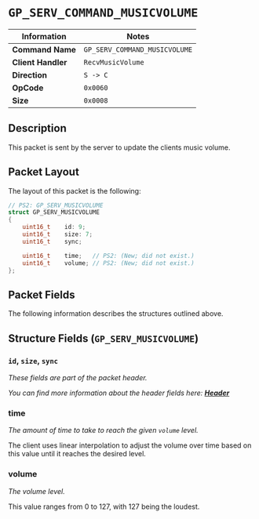 # `GP_SERV_COMMAND_MUSICVOLUME`

| Information               | Notes |
|---                        |---    |
| **Command Name**          | `GP_SERV_COMMAND_MUSICVOLUME` |
| **Client Handler**        | `RecvMusicVolume` |
| **Direction**             | `S -> C` |
| **OpCode**                | `0x0060` |
| **Size**                  | `0x0008` |

## Description

This packet is sent by the server to update the clients music volume.

## Packet Layout

The layout of this packet is the following:

```cpp
// PS2: GP_SERV_MUSICVOLUME
struct GP_SERV_MUSICVOLUME
{
    uint16_t    id: 9;
    uint16_t    size: 7;
    uint16_t    sync;

    uint16_t    time;   // PS2: (New; did not exist.)
    uint16_t    volume; // PS2: (New; did not exist.)
};
```

## Packet Fields

The following information describes the structures outlined above.

## Structure Fields (`GP_SERV_MUSICVOLUME`)

### `id`, `size`, `sync`

_These fields are part of the packet header._

_You can find more information about the header fields here: [**Header**](/world/HEADER.md)_

### time

_The amount of time to take to reach the given `volume` level._

The client uses linear interpolation to adjust the volume over time based on this value until it reaches the desired level.

### volume

_The volume level._

This value ranges from 0 to 127, with 127 being the loudest.
